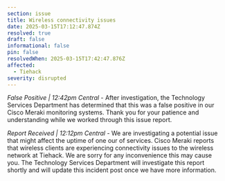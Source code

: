 ```yaml
---
section: issue
title: Wireless connectivity issues
date: 2025-03-15T17:12:47.874Z
resolved: true
draft: false
informational: false
pin: false
resolvedWhen: 2025-03-15T17:42:47.876Z
affected:
  - Tiehack
severity: disrupted
---
```

*False Positive | 12:42pm Central* - After investigation, the Technology Services Department has determined that this was a false positive in our Cisco Meraki monitoring systems. Thank you for your patience and understanding while we worked through this issue report.

*Report Received | 12:12pm Central* - We are investigating a potential issue that might affect the uptime of one our of services. Cisco Meraki reports that wireless clients are experiencing connectivity issues to the wireless network at Tiehack. We are sorry for any inconvenience this may cause you. The Technology Services Department will investigate this report shortly and will update this incident post once we have more information.